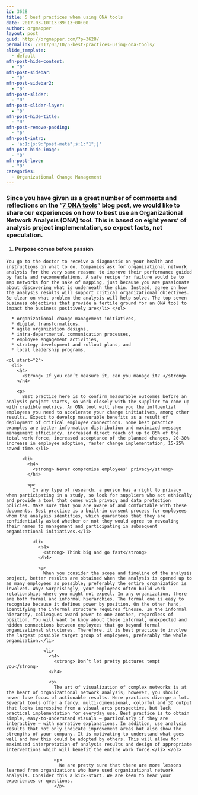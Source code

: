 ```yaml
---
id: 3628
title: 5 best practices when using ONA tools
date: 2017-03-10T13:39:13+00:00
author: orgmapper
layout: post
guid: http://orgmapper.com/?p=3628/
permalink: /2017/03/10/5-best-practices-using-ona-tools/
slide_template:
  - default
mfn-post-hide-content:
  - "0"
mfn-post-sidebar:
  - "0"
mfn-post-sidebar2:
  - "0"
mfn-post-slider:
  - "0"
mfn-post-slider-layer:
  - "0"
mfn-post-hide-title:
  - "0"
mfn-post-remove-padding:
  - "0"
mfn-post-intro:
  - 'a:1:{s:9:"post-meta";s:1:"1";}'
mfn-post-hide-image:
  - "0"
mfn-post-love:
  - "0"
categories:
  - Organizational Change Management
---
```

### Since you have given us a great number of comments and reflections on the ”<a href="http://orgmapper.com/top-7-organizational-change-management-software/" target="_blank">7 ONA tools</a>” blog post, we would like to share our experiences on how to best use an Organizational Network Analysis (ONA) tool. This is based on eight years’ of analysis project implementation, so expect facts, not speculation.

  1. ####  **Purpose comes before passion**
    
    You go to the doctor to receive a diagnostic on your health and instructions on what to do. Companies ask for organizational network analysis for the very same reason: to improve their performance guided by facts and recommendations. A safe recipe for failure would be to map networks for the sake of mapping, just because you are passionate about discovering what is underneath the skin. Instead, agree on how the analysis results will support critical organizational objectives. Be clear on what problem the analysis will help solve. The top seven business objectives that provide a fertile ground for an ONA tool to impact the business positively are</li> </ol> 
    
      * organizational change management initiatives,
      * digital transformations,
      * agile organization designs,
      * intra-departmental communication processes,
      * employee engagement activities,
      * strategy development and rollout plans, and
      * local leadership programs.
    
    <ol start="2">
      <li>
        <h4>
          <strong> If you can’t measure it, can you manage it? </strong>
        </h4>
        
        <p>
          Best practice here is to confirm measurable outcomes before an analysis project starts, so work closely with the supplier to come up with credible metrics. An ONA tool will show you the influential employees you need to accelerate your change initiatives, among other results. Expect to develop measurable benefits as a result of deployment of critical employee connections. Some best practice examples are better information distribution and maximized message management efficiency, increased direct reach of up to 85% of the total work force, increased acceptance of the planned changes, 20-30% increase in employee adoption, faster change implementation, 15-25% saved time.</li> 
          
          <li>
            <h4>
              <strong> Never compromise employees’ privacy</strong>
            </h4>
            
            <p>
              In any type of research, a person has a right to privacy when participating in a study, so look for suppliers who act ethically and provide a tool that comes with privacy and data protection policies. Make sure that you are aware of and comfortable with these documents. Best practice is a built-in consent process for employees whom the analysis identifies, which guarantees that they are confidentially asked whether or not they would agree to revealing their names to management and participating in subsequent organizational initiatives.</li> 
              
              <li>
                <h4>
                  <strong> Think big and go fast</strong>
                </h4>
                
                <p>
                  When you consider the scope and timeline of the analysis project, better results are obtained when the analysis is opened up to as many employees as possible; preferably the entire organization is involved. Why? Surprisingly, your employees often build work relationships where you might not expect. In any organization, there are both formal and informal hierarchies. The formal one is easy to recognize because it defines power by position. On the other hand, identifying the informal structure requires finesse. In the informal hierarchy, colleagues award power to one another, regardless of position. You will want to know about these informal, unexpected and hidden connections between employees that go beyond formal organizational structures. Therefore, it is best practice to involve the largest possible target group of employees, preferably the whole organization.</li> 
                  
                  <li>
                    <h4>
                      <strong> Don’t let pretty pictures tempt you</strong>
                    </h4>
                    
                    <p>
                      The art of visualization of complex networks is at the heart of organizational network analysis; however, you should never lose focus of actionable results. Here practices diverge a lot. Several tools offer a fancy, multi-dimensional, colorful and 3D output that looks impressive from a visual arts perspective, but lack practical implementation for everyday use. Best practice is to obtain simple, easy-to-understand visuals – particularly if they are interactive – with narrative explanations. In addition, use analysis results that not only indicate improvement areas but also show the strengths of your company. It is motivating to understand what goes well and how this could be adopted by others. This will allow for maximized interpretation of analysis results and design of appropriate interventions which will benefit the entire work force.</li> </ol> 
                      
                      <p>
                        We are pretty sure that there are more lessons learned from organizations who have used organizational network analysis. Consider this a kick-start. We are keen to hear your experiences or questions.
                      </p>